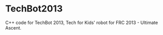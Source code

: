 TechBot2013
===========

C++ code for TechBot 2013, Tech for Kids' robot for FRC 2013 - Ultimate Ascent.
